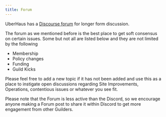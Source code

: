 ```yaml
---
title: Forum
---
```


UberHaus has a [Discourse forum](https://forum.daohaus.club/c/uberhaus-1-5/261) for longer form discussion.
 
The forum as we mentioned before is the best place to get soft consensus on certain issues.  Some but not all are listed below and they are not limited by the following
- Membership 
- Policy changes
- Funding
- Guild Kicks

Please feel free to add a new topic if it has not been added and use this as a place to instigate open discussions regarding Site Improvements, Operations, contentious issues or whatever you see fit.
 
Please note that the Forum is less active than the Discord, so we encourage anyone making a Forum post to share it within Discord to get more engagement from other Guilders.
